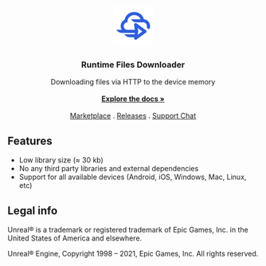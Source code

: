 <br/>
<p align="center">
  <a href="https://github.com/gtreshchev/runtimefilesdownloader">
    <img src="Resources/Icon128.png" alt="Logo" width="80" height="80">
  </a>

  <h3 align="center">Runtime Files Downloader</h3>

  <p align="center">
    Downloading files via HTTP to the device memory
    <br/>
    <br/>
    <a href="https://unreal.blog/runtime-files-downloader"><strong>Explore the docs »</strong></a>
    <br/>
    <br/>
    <a href="https://unrealengine.com/marketplace/product/runtime-files-downloader">Marketplace</a>
    .
    <a href="https://github.com/gtreshchev/runtimefilesdownloader/releases">Releases</a>
    .
   <a href="https://t.me/unrealblog">Support Chat</a>
  </p>
</p>

## Features
- Low library size (≈ 30 kb)
- No any third party libraries and external dependencies
- Support for all available devices (Android, iOS, Windows, Mac, Linux, etc)

## Legal info

Unreal® is a trademark or registered trademark of Epic Games, Inc. in the United States of America and elsewhere.

Unreal® Engine, Copyright 1998 – 2021, Epic Games, Inc. All rights reserved.

